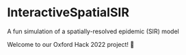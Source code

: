 # InteractiveSpatialSIR
A fun simulation of a spatially-resolved epidemic (SIR) model

Welcome to our Oxford Hack 2022 project! :rocket:
